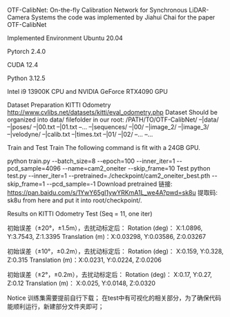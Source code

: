 OTF-CalibNet: On-the-fly Calibration Network for Synchronous LiDAR-Camera Systems
the code was implemented by Jiahui Chai for the paper OTF-CalibNet

Implemented Environment
Ubuntu 20.04

Pytorch 2.4.0

CUDA 12.4

Python 3.12.5

Intel i9 13900K CPU and NVIDIA GeForce RTX4090 GPU

Dataset Preparation
KITTI Odometry
http://www.cvlibs.net/datasets/kitti/eval_odometry.php
Dataset Should be organized into data/ filefolder in our root:
/PATH/TO/OTF-CalibNet/
–|data/
–|poses/
–|00.txt
–|01.txt
–…
–|sequences/
–|00/
–|image_2/
–|image_3/
–|velodyne/
–|calib.txt
–|times.txt
–|01/
–|02/
–…
–…

Train and Test
Train
The following command is fit with a 24GB GPU.

python train.py --batch_size=8 --epoch=100 --inner_iter=1 --pcd_sample=4096 --name=cam2_oneiter --skip_frame=10
Test
python test.py --inner_iter=1 --pretrained=./checkpoint/cam2_oneiter_best.pth --skip_frame=1 --pcd_sample=-1
Download pretrained 链接: https://pan.baidu.com/s/1YwY65gI1ywYRKmA1L_we4A?pwd=sk8u 提取码: sk8u from here and put it into root/checkpoint/.

Results on KITTI Odometry Test (Seq = 11, one iter)

初始误差（±20°，±1.5m），去扰动标定后：
Rotation (deg)： X:1.0896, Y:3.7543, Z:1.3395
Translation (m)：X:0.03298, Y:0.03586, Z:0.03267

初始误差（±10°，±0.2m），去扰动标定后：
Rotation (deg)： X:0.159, Y:0.328, Z:0.315
Translation (m)：X:0.0231, Y:0.0224, Z:0.0206

初始误差（±2°，±0.2m），去扰动标定后：
Rotation (deg)： X:0.17, Y:0.27, Z:0.12
Translation (m)： X:0.025, Y:0.0148, Z:0.0320

Notice
训练集需要提前自行下载；
在test中有可视化的相关部分，为了确保代码能顺利运行，新建部分文件夹即可；
